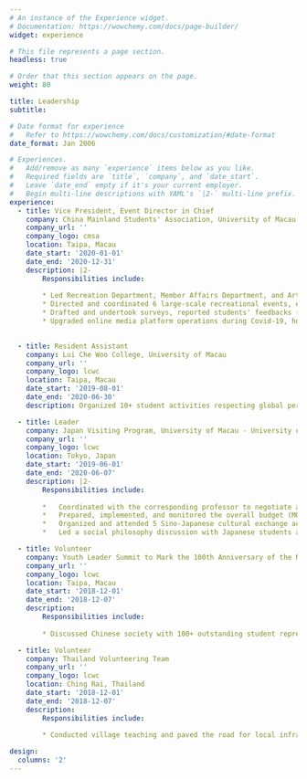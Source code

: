```yaml
---
# An instance of the Experience widget.
# Documentation: https://wowchemy.com/docs/page-builder/
widget: experience

# This file represents a page section.
headless: true

# Order that this section appears on the page.
weight: 80

title: Leadership 
subtitle:

# Date format for experience
#   Refer to https://wowchemy.com/docs/customization/#date-format
date_format: Jan 2006

# Experiences.
#   Add/remove as many `experience` items below as you like.
#   Required fields are `title`, `company`, and `date_start`.
#   Leave `date_end` empty if it's your current employer.
#   Begin multi-line descriptions with YAML's `|2-` multi-line prefix.
experience:
  - title: Vice President, Event Director in Chief
    company: China Mainland Students' Association, University of Macau Student Union
    company_url: ''
    company_logo: cmsa
    location: Taipa, Macau
    date_start: '2020-01-01'
    date_end: '2020-12-31'
    description: |2-
        Responsibilities include:
        
        * Led Recreation Department, Member Affairs Department, and Arts Group, chaired 20+ committee meetings 
        * Directed and coordinated 6 large-scale recreational events, earning _Best Student Activity Award_
        * Drafted and undertook surveys, reported students' feedbacks (100+ observations) on online teaching during Covid-19
        * Upgraded online media platform operations during Covid-19, honoring _Best Student Organization Award_

        
  - title: Resident Assistant
    company: Lui Che Woo College, University of Macau
    company_url: ''
    company_logo: lcwc
    location: Taipa, Macau
    date_start: '2019-08-01'
    date_end: '2020-06-30'
    description: Organized 10+ student activities respecting global perspectives, knowledge integration, and cultural engagement, successfully attracting more than 1000+ attendees in total  

  - title: Leader
    company: Japan Visiting Program, University of Macau - University of Tokyo & Teikyo University
    company_url: ''
    company_logo: lcwc
    location: Tokyo, Japan
    date_start: '2019-06-01'
    date_end: '2020-06-07'
    description: |2-
        Responsibilities include:
        
        *	Coordinated with the corresponding professor to negotiate and confirm the exchange program details
        *	Prepared, implemented, and monitored the overall budget (MOP$70,000) of the program
        *	Organized and attended 5 Sino-Japanese cultural exchange activities, presented and introduced the social, political and economic perspectives of Macau to 200+ Japanese students
        *	Led a social philosophy discussion with Japanese students as a part of Campaign _Philosophy for Everyone_ at University of Tokyo

  - title: Volunteer
    company: Youth Leader Summit to Mark the 100th Anniversary of the May Fourth Movement
    company_url: ''
    company_logo: lcwc
    location: Taipa, Macau
    date_start: '2018-12-01'
    date_end: '2018-12-07'
    description: 
        Responsibilities include:
        
        * Discussed Chinese society with 100+ outstanding student representatives of universities from Mainland China

  - title: Volunteer
    company: Thailand Volunteering Team
    company_url: ''
    company_logo: lcwc
    location: Ching Rai, Thailand
    date_start: '2018-12-01'
    date_end: '2018-12-07'
    description: 	
        Responsibilities include:
        
        * Conducted village teaching and paved the road for local infrastructure construction (100+ hours)

design:
  columns: '2'
---
```

